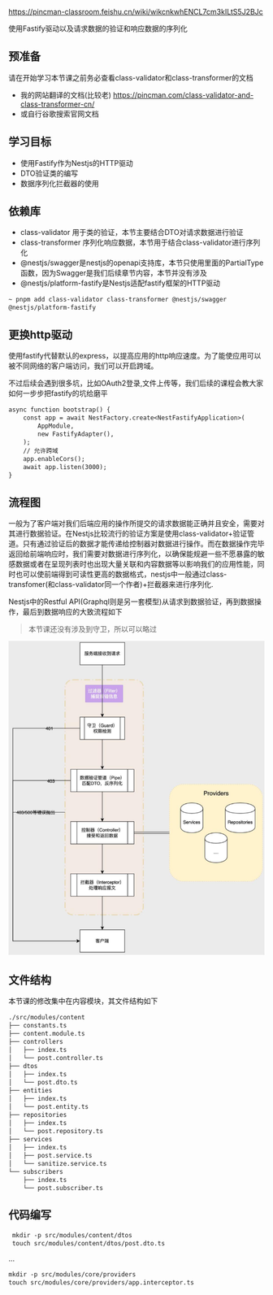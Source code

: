 https://pincman-classroom.feishu.cn/wiki/wikcnkwhENCL7cm3kILtS5J2BJc


使用Fastify驱动以及请求数据的验证和响应数据的序列化

## 预准备
请在开始学习本节课之前务必查看class-validator和class-transformer的文档
- 我的网站翻译的文档(比较老) https://pincman.com/class-validator-and-class-transformer-cn/
- 或自行谷歌搜索官网文档


## 学习目标
- 使用Fastify作为Nestjs的HTTP驱动
- DTO验证类的编写
- 数据序列化拦截器的使用

## 依赖库
- class-validator 用于类的验证，本节主要结合DTO对请求数据进行验证
- class-transformer 序列化响应数据，本节用于结合class-validator进行序列化
- @nestjs/swagger是nestjs的openapi支持库，本节只使用里面的PartialType函数，因为Swagger是我们后续章节内容，本节并没有涉及
- @nestjs/platform-fastify是Nestjs适配fastify框架的HTTP驱动

```shell
~ pnpm add class-validator class-transformer @nestjs/swagger @nestjs/platform-fastify
```

## 更换http驱动

使用fastify代替默认的express，以提高应用的http响应速度。为了能使应用可以被不同网络的客户端访问，我们可以开启跨域。

不过后续会遇到很多坑，比如OAuth2登录,文件上传等，我们后续的课程会教大家如何一步步把fastify的坑给磨平

```shell
async function bootstrap() {
    const app = await NestFactory.create<NestFastifyApplication>(
        AppModule,
        new FastifyAdapter(),
    );
    // 允许跨域
    app.enableCors();
    await app.listen(3000);
}
```


## 流程图
一般为了客户端对我们后端应用的操作所提交的请求数据能正确并且安全，需要对其进行数据验证。在Nestjs比较流行的验证方案是使用class-validator+验证管道。只有通过验证后的数据才能传递给控制器对数据进行操作。而在数据操作完毕返回给前端响应时，我们需要对数据进行序列化，以确保能规避一些不愿暴露的敏感数据或者在呈现列表时也出现大量关联和内容数据等以影响我们的应用性能，同时也可以使前端得到可读性更高的数据格式，nestjs中一般通过class-transfomer(和class-validator同一个作者)+拦截器来进行序列化.

Nestjs中的Restful API(Graphql则是另一套模型)从请求到数据验证，再到数据操作，最后到数据响应的大致流程如下
>本节课还没有涉及到守卫，所以可以略过

![img.png](img.png)

## 文件结构
本节课的修改集中在内容模块，其文件结构如下

```shell
./src/modules/content
├── constants.ts
├── content.module.ts
├── controllers
│   ├── index.ts
│   └── post.controller.ts
├── dtos
│   ├── index.ts
│   └── post.dto.ts
├── entities
│   ├── index.ts
│   └── post.entity.ts
├── repositories
│   ├── index.ts
│   └── post.repository.ts
├── services
│   ├── index.ts
│   ├── post.service.ts
│   └── sanitize.service.ts
└── subscribers
    ├── index.ts
    └── post.subscriber.ts
```

## 代码编写

```shell
 mkdir -p src/modules/content/dtos
 touch src/modules/content/dtos/post.dto.ts
```




...

```shell
mkdir -p src/modules/core/providers 
touch src/modules/core/providers/app.interceptor.ts
```